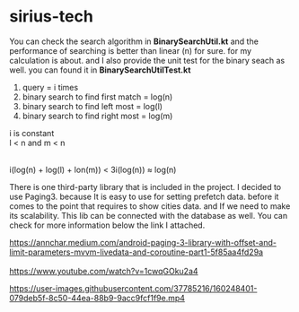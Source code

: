 # sirius-tech

You can check the search algorithm in **BinarySearchUtil.kt** and the performance of searching is better than linear (n) for sure.
for my calculation is about. and I also provide the unit test for the binary seach as well. you can found it in **BinarySearchUtilTest.kt**


1. query = i times <br>
2. binary search to find first match = log(n) <br>
3. binary search to find left most = log(l) <br>
4. binary search to find right most = log(m) <br>

i is constant  <br>
l < n and m < n  <br> <br>

i(log(n) + log(l) + lon(m)) < 3i(log(n)) ≈ log(n) 


There is one third-party library that is included in the project. I decided to use Paging3. because It is easy to use for setting prefetch data.
before it comes to the point that requires to show cities data. and If we need to make its scalability. This lib can be connected with the database as well.
You can check for more information below the link I attached.

https://annchar.medium.com/android-paging-3-library-with-offset-and-limit-parameters-mvvm-livedata-and-coroutine-part1-5f85aa4fd29a<br><br>
https://www.youtube.com/watch?v=1cwqGOku2a4

https://user-images.githubusercontent.com/37785216/160248401-079deb5f-8c50-44ea-88b9-9acc9fcf1f9e.mp4

